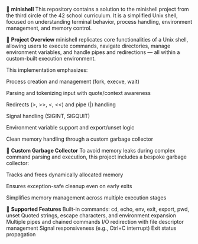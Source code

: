 🐚 **minishell**
This repository contains a solution to the minishell project from the third circle of the 42 school curriculum.
It is a simplified Unix shell, focused on understanding terminal behavior, process handling, environment management, and memory control.


🚀 **Project Overview**
minishell replicates core functionalities of a Unix shell, allowing users to execute commands, navigate directories, manage environment variables, and handle pipes and redirections — all within a custom-built execution environment.

This implementation emphasizes:

Process creation and management (fork, execve, wait)

Parsing and tokenizing input with quote/context awareness

Redirects (>, >>, <, <<) and pipe (|) handling

Signal handling (SIGINT, SIGQUIT)

Environment variable support and export/unset logic

Clean memory handling through a custom garbage collector


🧠 **Custom Garbage Collector**
To avoid memory leaks during complex command parsing and execution, this project includes a bespoke garbage collector:

Tracks and frees dynamically allocated memory

Ensures exception-safe cleanup even on early exits

Simplifies memory management across multiple execution stages


🔧 **Supported Features**
Built-in commands: cd, echo, env, exit, export, pwd, unset
Quoted strings, escape characters, and environment expansion
Multiple pipes and chained commands
I/O redirection with file descriptor management
Signal responsiveness (e.g., Ctrl+C interrupt)
Exit status propagation
